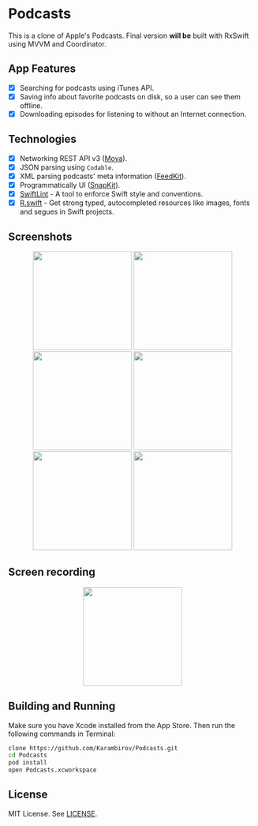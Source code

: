 # Podcasts
This is a clone of Apple's Podcasts. Final version **will be** built with RxSwift using MVVM and Coordinator.

## App Features
- [x] Searching for podcasts using iTunes API.
- [x] Saving info about favorite podcasts on disk, so a user can see them offline.
- [x] Downloading episodes for listening to without an Internet connection.

## Technologies
- [x] Networking REST API v3 ([Moya](https://github.com/Moya/Moya)).
- [x] JSON parsing using `Codable`.
- [x] XML parsing podcasts' meta information ([FeedKit](https://github.com/nmdias/FeedKit)).
- [x] Programmatically UI ([SnapKit](https://github.com/SnapKit/SnapKit)).
- [x] [SwiftLint](https://github.com/realm/SwiftLint) - A tool to enforce Swift style and conventions.
- [x] [R.swift](https://github.com/mac-cain13/R.swift) - Get strong typed, autocompleted resources like images, fonts and segues in Swift projects.

## Screenshots
<p align="center">
  <img src = "https://user-images.githubusercontent.com/6949755/54340090-a5375500-4647-11e9-8124-87794e1c2c05.png" width="200"/>
  <img src = "https://user-images.githubusercontent.com/6949755/54340091-a5375500-4647-11e9-844d-e6a5cd78fd44.png" width="200"/>
  <img src = "https://user-images.githubusercontent.com/6949755/54340092-a5cfeb80-4647-11e9-8cf7-3b9b4892b20c.png" width="200"/>
  <img src = "https://user-images.githubusercontent.com/6949755/54340093-a5cfeb80-4647-11e9-84a1-2de51cdc0ccc.png" width="200"/>
  <img src = "https://user-images.githubusercontent.com/6949755/54340095-a5cfeb80-4647-11e9-8ae5-f758aaa3014e.png" width="200"/>
  <img src = "https://user-images.githubusercontent.com/6949755/54340096-a5cfeb80-4647-11e9-853c-fa0aa9128d34.png" width="200"/>
</p>

## Screen recording
<p align="center">
  <img src = "https://user-images.githubusercontent.com/6949755/54339127-f42fbb00-4644-11e9-96e3-18ff515e5323.gif" width="200"/>
</p>

## Building and Running
Make sure you have Xcode installed from the App Store. Then run the following commands in Terminal:

```sh
clone https://github.com/Karambirov/Podcasts.git
cd Podcasts
pod install
open Podcasts.xcworkspace
```

## License
MIT License. See [LICENSE](https://github.com/Karambirov/Podcasts/blob/develop/LICENSE).

